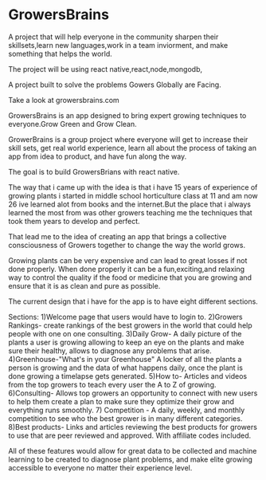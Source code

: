 # GrowersBrains

A project that will help everyone in the community sharpen their skillsets,learn new languages,work in a team inviorment, and make something that helps the world. 

The project will be using react native,react,node,mongodb,

A project built to solve the problems Gowers Globally are Facing.

Take a look at growersbrains.com

GrowersBrains is an app designed to bring expert growing techniques to everyone.Grow Green and Grow Clean.

GrowerBrains is a group project where everyone will get to increase their skill sets, get real world experience, learn all about the process of taking an app from idea to product, and have fun along the way.

The goal is to build GrowersBrians with react native.

The way that i came up with the idea is that i have 15 years of experience of growing plants i started in middle school horticulture class at 11 and am now 26 ive learned alot from books and the internet.But the place that i always learned the most from was other growers teaching me the techniques that took them years to develop and perfect.

That lead me to the idea of creating an app that brings a collective consciousness of Growers together to change the way the world grows.

Growing plants can be very expensive and can lead to great losses if not done properly. When done properly it can be a fun,exciting,and relaxing way to control the quality if the food or medicine that you are growing and ensure that it is as clean and pure as possible.

The current design that i have for the app is to have eight different sections.

Sections: 1)Welcome page that users would have to login to. 2)Growers Rankings- create rankings of the best growers in the world that could help people with one on one consulting. 3)Daily Grow- A daily picture of the plants a user is growing allowing to keep an eye on the plants and make sure their healthy, allows to diagnose any problems that arise. 4)Greenhouse-"What's in your Greenhouse" A locker of all the plants a person is growing and the data of what happens daily, once the plant is done growing a timelapse gets generated. 5)How to- Articles and videos from the top growers to teach every user the A to Z of growing. 6)Consulting- Allows top growers an opportunity to connect with new users to help them create a plan to make sure they optimize their grow and everything runs smoothly. 7) Competition - A daily, weekly, and monthly competition to see who the best grower is in many different categories. 8)Best products- Links and articles reviewing the best products for growers to use that are peer reviewed and approved. With affiliate codes included.

All of these features would allow for great data to be collected and machine learning to be created to diagnose plant problems, and make elite growing accessible to everyone no matter their experience level.
